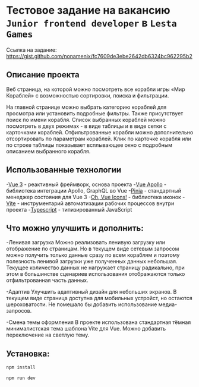# Тестовое задание на вакансию `Junior frontend developer` в `Lesta Games`
 Ссылка на задание: https://gist.github.com/nonamenix/fc7609de3ebe2642db6324bc962295b2

## Описание проекта
Веб страница, на которой можно посмотреть все корабли игры «Мир Кораблей» с возможностью сортировки, поиска и фильтрации. 

На главной странице можно выбрать категорию кораблей для просмотра или установить подробные фильтры. 
Также присутствует поиск по имени корабля. 
Список выбранных кораблей можно посмотреть в двух режимах - в виде таблицы и в виде сетки с карточками кораблей. 
Отфильтрованные корабли можно дополнительно отсортировать по параметрам кораблей. 
Клик по карточке корабля или по строке таблицы показывает всплывающее окно с подробным описанием выбранного корабля. 

## Использованные технологии
-[Vue 3](https://vuejs.org/) - реактивный фреймворк, основа проекта
-[Vue Apollo](https://apollo.vuejs.org/) - библиотека интеграции Apollo, GraphQL во Vue
-[Pinia](https://pinia.vuejs.org/) - стандартный менеджер состояния для Vue 3
-[Oh, Vue Icons!](https://oh-vue-icons.js.org/) - библиотека иконок
-[Vite](https://vitejs.dev/) - инструментарий автоматизации рабочих процессов внутри проекта
-[Typescript](https://www.typescriptlang.org/) - типизированный JavaScript

## Что можно улучшить и дополнить:
-Ленивая загрузка
Можно реализовать ленивую загрузку или отображение по страницам. Но в текущем виде сетевым запросом можно получить только данные сразу по всем кораблям и поэтому полезность ленивой загрузки уже полученных данных небольшая. Текущее количество данных не нагружает страницу радикально, при этом в большинстве сценариев использования отображаются только отфильтрованная часть данных.

-Адаптив
Улучшить адаптивный дизайн для небольших экранов. В текущем виде страница доступна для мобильных устройст, но остаются шероховатости. Не помешало бы добавить использование медиа-запросов. 

-Смена темы оформления
В проекте использована стандартная тёмная минималистская тема шаблона Vite для Vue. Можно добавить переключение на светлую тему.

## Установка:

```sh
npm install
```

```sh
npm run dev
```